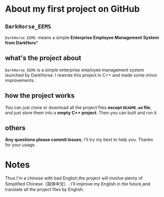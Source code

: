 #  About my first project on GitHub 
## `DarkHorse_EEMS`
`DarkHorse_EEMS `means a simple **Enterprise Employee Management System from DarkHors***.
## what's the project about 
`DarkHorse_EEMS` is a simple enterprise employee management system launched by DarkHorse. I rewrote this project in C++ and made some minor improvements.
## how the project works
You can just clone or download all the project files **except `README.md` file**, and just store them into a **empty C++ project**.
Then you can built and run it.
## others
**Any questions please commit Issues**, I'll try my best to help you.
Thanks for your usage.
# Notes
Thus I'm a chinese with bad English,the project will involve plenty of Simplified Chinese（简体中文）.
I'll improve my English in the future,and translate all the project files by English.
